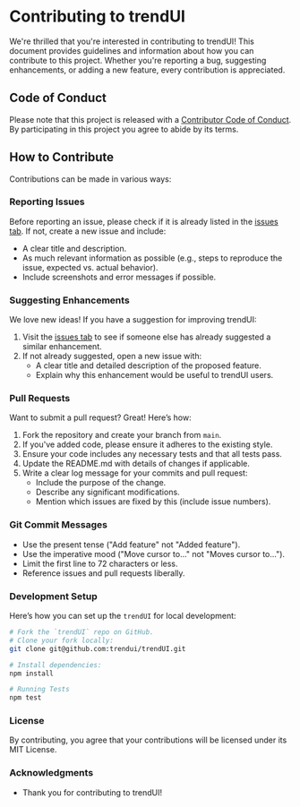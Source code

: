 # Contributing to trendUI

We're thrilled that you're interested in contributing to trendUI! This document provides guidelines and information about how you can contribute to this project. Whether you're reporting a bug, suggesting enhancements, or adding a new feature, every contribution is appreciated.

## Code of Conduct

Please note that this project is released with a [Contributor Code of Conduct](CODE_OF_CONDUCT.md). By participating in this project you agree to abide by its terms.

## How to Contribute

Contributions can be made in various ways:

### Reporting Issues

Before reporting an issue, please check if it is already listed in the [issues tab](link-to-your-github-issues). If not, create a new issue and include:

- A clear title and description.
- As much relevant information as possible (e.g., steps to reproduce the issue, expected vs. actual behavior).
- Include screenshots and error messages if possible.

### Suggesting Enhancements

We love new ideas! If you have a suggestion for improving trendUI:

1. Visit the [issues tab](https://github.com/trendui/trendui/issues) to see if someone else has already suggested a similar enhancement.
2. If not already suggested, open a new issue with:
   - A clear title and detailed description of the proposed feature.
   - Explain why this enhancement would be useful to trendUI users.

### Pull Requests

Want to submit a pull request? Great! Here’s how:

1. Fork the repository and create your branch from `main`.
2. If you've added code, please ensure it adheres to the existing style.
3. Ensure your code includes any necessary tests and that all tests pass.
4. Update the README.md with details of changes if applicable.
5. Write a clear log message for your commits and pull request:
   - Include the purpose of the change.
   - Describe any significant modifications.
   - Mention which issues are fixed by this (include issue numbers).

### Git Commit Messages

- Use the present tense ("Add feature" not "Added feature").
- Use the imperative mood ("Move cursor to..." not "Moves cursor to...").
- Limit the first line to 72 characters or less.
- Reference issues and pull requests liberally.

### Development Setup

Here’s how you can set up the `trendUI` for local development:

```bash
# Fork the `trendUI` repo on GitHub.
# Clone your fork locally:
git clone git@github.com:trendui/trendUI.git

# Install dependencies:
npm install

# Running Tests
npm test

```

### License

By contributing, you agree that your contributions will be licensed under its MIT License.

### Acknowledgments

- Thank you for contributing to trendUI!
